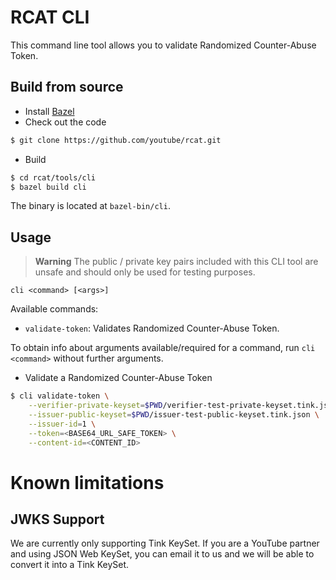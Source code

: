 # RCAT CLI

This command line tool allows you to validate Randomized Counter-Abuse Token.

## Build from source

- Install [Bazel](https://docs.bazel.build/versions/master/install.html)
- Check out the code

```sh
$ git clone https://github.com/youtube/rcat.git
```

- Build

```sh
$ cd rcat/tools/cli
$ bazel build cli
```

The binary is located at `bazel-bin/cli`.

## Usage

> **Warning**
> The public / private key pairs included with this CLI tool are unsafe and 
> should only be used for testing purposes.

`cli <command> [<args>]`

Available commands:

- `validate-token`: Validates Randomized Counter-Abuse Token.

To obtain info about arguments available/required for a command, run `cli <command>` without further arguments.

- Validate a Randomized Counter-Abuse Token

```sh
$ cli validate-token \
    --verifier-private-keyset=$PWD/verifier-test-private-keyset.tink.json \
    --issuer-public-keyset=$PWD/issuer-test-public-keyset.tink.json \
    --issuer-id=1 \
    --token=<BASE64_URL_SAFE_TOKEN> \
    --content-id=<CONTENT_ID>
```

# Known limitations

## JWKS Support

We are currently only supporting Tink KeySet. If you are a YouTube partner and
using JSON Web KeySet, you can email it to us and we will be able to convert it 
into a Tink KeySet.
